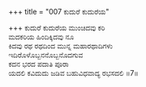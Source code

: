 +++
title = "007 ಕುದುರೆ ಕುದುರೆಯ"

+++
ಕುದುರೆ ಕುದುರೆಯ ಮುಂಚಿದವು ಕರಿ  
ಮದಕರಿಯ ಹಿಂದಿಕ್ಕಿದವು ನೂ  
ಕಿದವು ರಥ ರಥದಿಂದ ಮುನ್ನ ಮಹಾರಥಾದಿಗಳು  
ಇದಿರೊಳೊಬ್ಬನನೊಬ್ಬನೊದಗುವ  
ಕದನ ಭರದ ಪದಾತಿ ಪೂರಾ  
ಯದಲಿ ಕವಿದುದು ಜಡಿವ ಬಹುವಿಧವಾದ್ಯ ರಭಸದಲಿ    ॥7॥